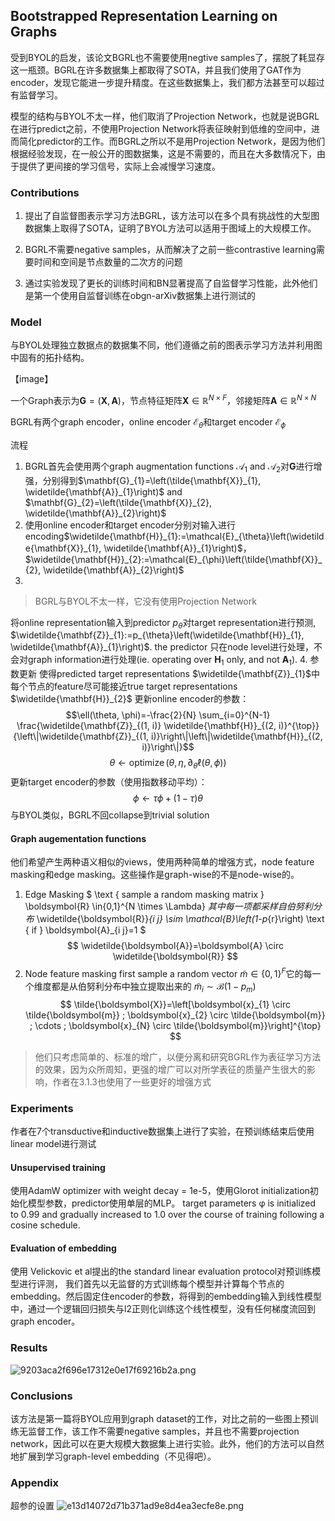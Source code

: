 ## Bootstrapped Representation Learning on Graphs

受到BYOL的启发，该论文BGRL也不需要使用negtive samples了，摆脱了耗显存这一瓶颈。BGRL在许多数据集上都取得了SOTA，并且我们使用了GAT作为encoder，发现它能进一步提升精度。在这些数据集上，我们都方法甚至可以超过有监督学习。

模型的结构与BYOL不太一样，他们取消了Projection Network，也就是说BGRL在进行predict之前，不使用Projection Network将表征映射到低维的空间中，进而简化predictor的工作。而BGRL之所以不是用Projection Network，是因为他们根据经验发现，在一般公开的图数据集，这是不需要的，而且在大多数情况下，由于提供了更间接的学习信号，实际上会减慢学习速度。

### Contributions

1.  提出了自监督图表示学习方法BGRL，该方法可以在多个具有挑战性的大型图数据集上取得了SOTA，证明了BYOL方法可以适用于图域上的大规模工作。
    
2.  BGRL不需要negative samples，从而解决了之前一些contrastive learning需要时间和空间是节点数量的二次方的问题
    
3.  通过实验发现了更长的训练时间和BN显著提高了自监督学习性能，此外他们是第一个使用自监督训练在obgn-arXiv数据集上进行测试的
    

### Model

与BYOL处理独立数据点的数据集不同，他们遵循之前的图表示学习方法并利用图中固有的拓扑结构。

【image】

一个Graph表示为$\mathbf{G}=(\mathbf{X}, \mathbf{A})$，节点特征矩阵$\mathbf{X} \in \mathbb{R}^{N \times F}$，邻接矩阵$\mathbf{A} \in \mathbb{R}^{N \times N}$

BGRL有两个graph encoder，online encoder $\mathcal{E}_{\theta}$和target encoder $\mathcal{E}_{\phi}$

流程
1. BGRL首先会使用两个graph augmentation functions $\mathcal{A}_{1}$ and $\mathcal{A}_{2}$对$\mathbf{G}$进行增强，分别得到$\mathbf{G}_{1}=\left(\tilde{\mathbf{X}}_{1}, \widetilde{\mathbf{A}}_{1}\right)$ and $\mathbf{G}_{2}=\left(\tilde{\mathbf{X}}_{2}, \widetilde{\mathbf{A}}_{2}\right)$
2. 使用online encoder和target encoder分别对输入进行encoding$\widetilde{\mathbf{H}}_{1}:=\mathcal{E}_{\theta}\left(\widetilde{\mathbf{X}}_{1}, \widetilde{\mathbf{A}}_{1}\right)$，$\widetilde{\mathbf{H}}_{2}:=\mathcal{E}_{\phi}\left(\tilde{\mathbf{X}}_{2}, \widetilde{\mathbf{A}}_{2}\right)$
3. 
> BGRL与BYOL不太一样，它没有使用Projection Network

将online representation输入到predictor $p_θ$对target representation进行预测, $\widetilde{\mathbf{Z}}_{1}:=p_{\theta}\left(\widetilde{\mathbf{H}}_{1}, \widetilde{\mathbf{A}}_{1}\right)$. the predictor 只在node level进行处理，不会对graph information进行处理(ie. operating over $\mathbf{H}_{1}$ only, and not $\mathbf{A}_{1}$).
4. 参数更新
使得predicted target representations $\widetilde{\mathbf{Z}}_{1}$中每个节点的feature尽可能接近true target representations $\widetilde{\mathbf{H}}_{2}$
更新online encoder的参数：
$$\ell(\theta, \phi)=-\frac{2}{N} \sum_{i=0}^{N-1} \frac{\widetilde{\mathbf{Z}}_{(1, i)} \widetilde{\mathbf{H}}_{(2, i)}^{\top}}{\left\|\widetilde{\mathbf{Z}}_{(1, i)}\right\|\left\|\widetilde{\mathbf{H}}_{(2, i)}\right\|}$$
$$\theta \leftarrow \operatorname{optimize}\left(\theta, \eta, \partial_{\theta} \ell(\theta, \phi)\right)$$
更新target encoder的参数（使用指数移动平均）：
$$
\phi \leftarrow \tau \phi+(1-\tau) \theta
$$
与BYOL类似，BGRL不回collapse到trivial solution

#### Graph augementation functions
他们希望产生两种语义相似的views，使用两种简单的增强方式，node feature masking和edge masking。这些操作是graph-wise的不是node-wise的。
1. Edge Masking
$
\text { sample a random masking matrix } \boldsymbol{R} \in\{0,1\}^{N \times \Lambda}
$其中每一项都采样自伯努利分布$
\widetilde{\boldsymbol{R}}_{i j} \sim \mathcal{B}\left(1-p_{r}\right) \text { if } \boldsymbol{A}_{i j}=1
$
$$
\widetilde{\boldsymbol{A}}=\boldsymbol{A} \circ \widetilde{\boldsymbol{R}}
$$
2. Node feature masking
first sample a random vector $\tilde{m} \in\{0,1\}^{F}$它的每一个维度都是从伯努利分布中独立提取出来的
$\tilde{m}_{i} \sim \mathcal{B}\left(1-p_{m}\right)$
$$
\tilde{\boldsymbol{X}}=\left[\boldsymbol{x}_{1} \circ \tilde{\boldsymbol{m}} ; \boldsymbol{x}_{2} \circ \tilde{\boldsymbol{m}} ; \cdots ; \boldsymbol{x}_{N} \circ \tilde{\boldsymbol{m}}\right]^{\top}
$$
> 他们只考虑简单的、标准的增广，以便分离和研究BGRL作为表征学习方法的效果，因为众所周知，更强的增广可以对所学表征的质量产生很大的影响，作者在3.1.3也使用了一些更好的增强方式


### Experiments
作者在7个transductive和inductive数据集上进行了实验，在预训练结束后使用linear model进行测试
#### Unsupervised training
使用AdamW optimizer with weight decay = 1e-5，使用Glorot initialization初始化模型参数，predictor使用单层的MLP。
target parameters φ is initialized to 0.99 and gradually increased to 1.0 over the course of training following a cosine schedule.
#### Evaluation of embedding
使用 Velickovic et al提出的the standard linear evaluation protocol对预训练模型进行评测，
我们首先以无监督的方式训练每个模型并计算每个节点的embedding。然后固定住encoder的参数，将得到的embedding输入到线性模型中，通过一个逻辑回归损失与l2正则化训练这个线性模型，没有任何梯度流回到graph encoder。

### Results
![9203aca2f696e17312e0e17f69216b2a.png](evernotecid://722A4C09-9B8C-40E0-B640-7CAACDB320F0/appyinxiangcom/22934646/ENResource/p1877)

### Conclusions
该方法是第一篇将BYOL应用到graph dataset的工作，对比之前的一些图上预训练无监督工作，该工作不需要negative samples，并且也不需要projection network，因此可以在更大规模大数据集上进行实验。此外，他们的方法可以自然地扩展到学习graph-level embedding（不见得吧）。

### Appendix
超参的设置
![e13d14072d71b371ad9e8d4ea3ecfe8e.png](evernotecid://722A4C09-9B8C-40E0-B640-7CAACDB320F0/appyinxiangcom/22934646/ENResource/p1878)

